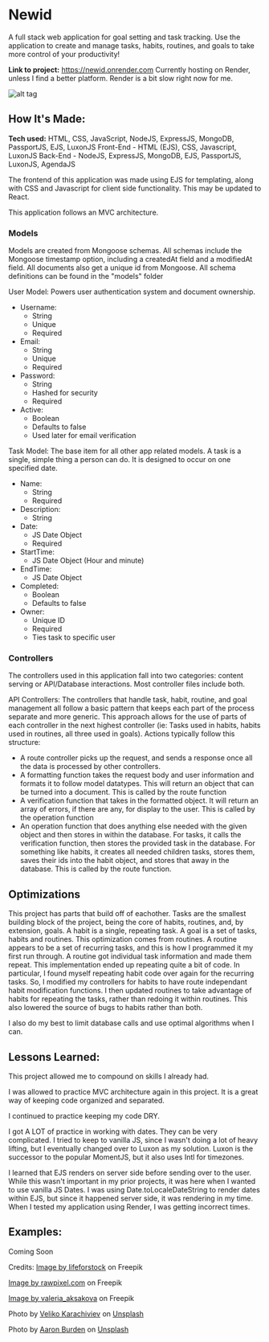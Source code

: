 # Newid
A full stack web application for goal setting and task tracking. Use the application to create and manage tasks, habits, routines, and goals to take more control of your productivity!

**Link to project:** https://newid.onrender.com
Currently hosting on Render, unless I find a better platform. Render is a bit slow right now for me.

![alt tag](http://placecorgi.com/1200/650)

## How It's Made:

**Tech used:** HTML, CSS, JavaScript, NodeJS, ExpressJS, MongoDB, PassportJS, EJS, LuxonJS
Front-End - HTML (EJS), CSS, Javascript, LuxonJS
Back-End - NodeJS, ExpressJS, MongoDB, EJS, PassportJS, LuxonJS, AgendaJS

The frontend of this application was made using EJS for templating, along with CSS and Javascript for client side functionality. This may be updated to React.

This application follows an MVC architecture. 

### Models
Models are created from Mongoose schemas. All schemas include the Mongoose timestamp option, including a createdAt field and a modifiedAt field. All documents also get a unique id from Mongoose. All schema definitions can be found in the "models" folder

User Model:
Powers user authentication system and document ownership.
- Username:
  - String
  - Unique
  - Required
- Email:
  - String
  - Unique
  - Required
- Password:
  - String
  - Hashed for security
  - Required
- Active:
  - Boolean
  - Defaults to false
  - Used later for email verification

Task Model:
The base item for all other app related models. A task is a single, simple thing a person can do. It is designed to occur on one specified date. 
- Name:
  - String
  - Required
- Description:
  - String
- Date:
  - JS Date Object
  - Required
- StartTime:
  - JS Date Object (Hour and minute)
- EndTime:
  - JS Date Object
- Completed:
  - Boolean
  - Defaults to false
- Owner:
  - Unique ID
  - Required
  - Ties task to specific user


### Controllers
The controllers used in this application fall into two categories: content serving or API/Database interactions. Most controller files include both. 

API Controllers:
The controllers that handle task, habit, routine, and goal management all follow a basic pattern that keeps each part of the process separate and more generic. This approach allows for the use of parts of each controller in the next highest controller (ie: Tasks used in habits, habits used in routines, all three used in goals). Actions typically follow this structure:
- A route controller picks up the request, and sends a response once all the data is processed by other controllers.
- A formatting function takes the request body and user information and formats it to follow model datatypes. This will return an object that can be turned into a document. This is called by the route function
- A verification function that takes in the formatted object. It will return an array of errors, if there are any, for display to the user. This is called by the operation function
- An operation function that does anything else needed with the given object and then stores in within the database. For tasks, it calls the verification function, then stores the provided task in the database. For something like habits, it creates all needed children tasks, stores them, saves their ids into the habit object, and stores that away in the database. This is called by the route function.



## Optimizations
This project has parts that build off of eachother. Tasks are the smallest building block of the project, being the core of habits, routines, and, by extension, goals. A habit is a single, repeating task. A goal is a set of tasks, habits and routines. This optimization comes from routines. A routine appears to be a set of recurring tasks, and this is how I programmed it my first run through. A routine got individual task information and made them repeat. This implementation ended up repeating quite a bit of code. In particular, I found myself repeating habit code over again for the recurring tasks. So, I modified my controllers for habits to have route independant habit modification functions. I then updated routines to take advantage of habits for repeating the tasks, rather than redoing it within routines. This also lowered the source of bugs to habits rather than both.

I also do my best to limit database calls and use optimal algorithms when I can.

## Lessons Learned:
This project allowed me to compound on skills I already had.

I was allowed to practice MVC architecture again in this project. It is a great way of keeping code organized and separated.

I continued to practice keeping my code DRY.

I got A LOT of practice in working with dates. They can be very complicated. I tried to keep to vanilla JS, since I wasn't doing a lot of heavy lifting, but I eventually changed over to Luxon as my solution. Luxon is the successor to the popular MomentJS, but it also uses Intl for timezones.

I learned that EJS renders on server side before sending over to the user. While this wasn't important in my prior projects, it was here when I wanted to use vanilla JS Dates. I was using Date.toLocaleDateString to render dates within EJS, but since it happened server side, it was rendering in my time. When I tested my application using Render, I was getting incorrect times. 

## Examples:
Coming Soon


Credits:
<a href="https://www.freepik.com/free-photo/beautiful-red-green-maple-leaf-tree_3707164.htm#&position=3&from_view=collections">Image by lifeforstock</a> on Freepik

<a href="https://www.freepik.com/free-photo/aesthetic-leaf-watercolor-background-orange-autumn-season_17597736.htm#&position=2&from_view=collections">Image by rawpixel.com</a> on Freepik

<a href="https://www.freepik.com/free-photo/autumn-flat-lay-background-white_3238942.htm#&position=1&from_view=collections">Image by valeria_aksakova</a> on Freepik

Photo by <a href="https://unsplash.com/@ikoveliko?utm_source=unsplash&utm_medium=referral&utm_content=creditCopyText">Veliko Karachiviev</a> on <a href="https://unsplash.com/s/photos/autumn-landscape?utm_source=unsplash&utm_medium=referral&utm_content=creditCopyText">Unsplash</a>
  

Photo by <a href="https://unsplash.com/@aaronburden?utm_source=unsplash&utm_medium=referral&utm_content=creditCopyText">Aaron Burden</a> on <a href="https://unsplash.com/s/photos/autumn-landscape?utm_source=unsplash&utm_medium=referral&utm_content=creditCopyText">Unsplash</a>
